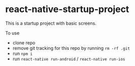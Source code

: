 # react-native-startup-project

This is a startup project with basic screens.

To use
- clone repo
- remove git tracking for this repo by running `rm -rf .git`
- run `npm i`
- run `react-native run-android` / `react-native run-ios` 

